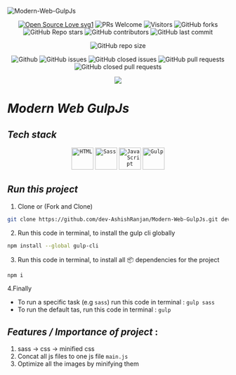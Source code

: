 ![Modern-Web-GulpJs](https://socialify.git.ci/dev-AshishRanjan/Modern-Web-GulpJs/image?description=1&font=KoHo&forks=1&issues=1&language=1&owner=1&pulls=1&stargazers=1&theme=Auto)

<div align="center">
 <p>
   
[![Open Source Love svg1](https://badges.frapsoft.com/os/v1/open-source.svg?v=103)](https://github.com/ellerbrock/open-source-badges/)
![PRs Welcome](https://img.shields.io/badge/PRs-welcome-brightgreen.svg?style=flat)
![Visitors](https://api.visitorbadge.io/api/visitors?path=dev-AshishRanjan%2FModern-Web-GulpJs%20&countColor=%23263759&style=flat)
![GitHub forks](https://img.shields.io/github/forks/dev-AshishRanjan/Modern-Web-GulpJs)
![GitHub Repo stars](https://img.shields.io/github/stars/dev-AshishRanjan/Modern-Web-GulpJs)
![GitHub contributors](https://img.shields.io/github/contributors/dev-AshishRanjan/Modern-Web-GulpJs)
![GitHub last commit](https://img.shields.io/github/last-commit/dev-AshishRanjan/Modern-Web-GulpJs)
  
![GitHub repo size](https://img.shields.io/github/repo-size/dev-AshishRanjan/Modern-Web-GulpJs)

![Github](https://img.shields.io/github/license/dev-AshishRanjan/Modern-Web-GulpJs)
![GitHub issues](https://img.shields.io/github/issues/dev-AshishRanjan/Modern-Web-GulpJs)
![GitHub closed issues](https://img.shields.io/github/issues-closed-raw/dev-AshishRanjan/Modern-Web-GulpJs)
![GitHub pull requests](https://img.shields.io/github/issues-pr/dev-AshishRanjan/Modern-Web-GulpJs)
![GitHub closed pull requests](https://img.shields.io/github/issues-pr-closed/dev-AshishRanjan/Modern-Web-GulpJs)

 </p>
</div>

<p align="center">
  <img align="center" src="https://readme-typing-svg.herokuapp.com?color=%23${textVal}&lines=+👋🏻+Welcome+to+Modern+Web+GulpJs+👋🏻;👨🏻‍💻+Lets+Build+Together+👩🏻‍💻;🙏🏻+Thanks+for+Contributing+🙏🏻"
 <img src= 'https://capsule-render.vercel.app/api?type=rect&color=gradient&height=2.5'/>
</p>


# ***Modern Web GulpJs***

## *Tech stack*
<div align="center">
	<code><img width="50" src="https://user-images.githubusercontent.com/25181517/192158954-f88b5814-d510-4564-b285-dff7d6400dad.png" alt="HTML" title="HTML"/></code>
	<code><img width="50" src="https://user-images.githubusercontent.com/25181517/192158956-48192682-23d5-4bfc-9dfb-6511ade346bc.png" alt="Sass" title="Sass"/></code>
	<code><img width="50" src="https://user-images.githubusercontent.com/25181517/117447155-6a868a00-af3d-11eb-9cfe-245df15c9f3f.png" alt="JavaScript" title="JavaScript"/></code>
	<code><img width="50" src="https://github.com/marwin1991/profile-technology-icons/assets/136815194/c49c6dbd-992a-4f14-9cf4-ff40cb5344ed" alt="Gulp" title="Gulp"/></code>
</div>

## *Run this project*
1. Clone or (Fork and Clone)
```sh
git clone https://github.com/dev-AshishRanjan/Modern-Web-GulpJs.git dev
```
2. Run this code in terminal, to install the gulp cli globally
```sh
npm install --global gulp-cli
```
3. Run this code in terminal, to install all 📦 dependencies for the project
```sh
npm i
```
4.Finally
  - To run a specific task (e.g `sass`) run this code in terminal : `gulp sass`
  - To run the default tas, run this code in terminal : `gulp`

## *Features / Importance of project* : 
1. sass -> css -> minified css
2. Concat all js files to one js file `main.js`
3. Optimize all the images by minifying them
